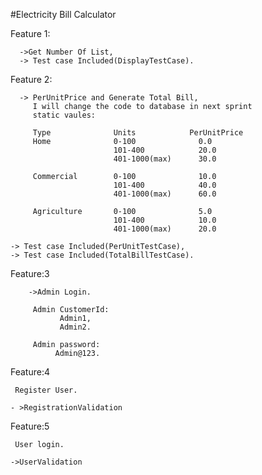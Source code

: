#Electricity Bill Calculator

Feature 1:

      ->Get Number Of List,
      -> Test case Included(DisplayTestCase).
 
Feature 2:

      -> PerUnitPrice and Generate Total Bill,
         I will change the code to database in next sprint
         static vaules:
         
         Type              Units            PerUnitPrice
         Home              0-100              0.0
                           101-400            20.0
                           401-1000(max)      30.0
                           
         Commercial        0-100              10.0
                           101-400            40.0
                           401-1000(max)      60.0
                           
         Agriculture       0-100              5.0
                           101-400            10.0
                           401-1000(max)      20.0
                           
    -> Test case Included(PerUnitTestCase),
    -> Test case Included(TotalBillTestCase).

Feature:3 

        ->Admin Login.

         Admin CustomerId:
               Admin1,
               Admin2.

         Admin password:
              Admin@123.

Feature:4 

     Register User.

    - >RegistrationValidation
   
Feature:5 

     User login.

    ->UserValidation

